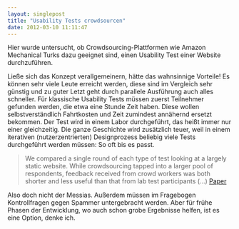 ```yaml
---
layout: singlepost
title: "Usability Tests crowdsourcen"
date: 2012-03-10 11:11:47
---
```

Hier wurde untersucht, ob Crowdsourcing-Plattformen wie Amazon Mechanical Turks dazu geeignet sind, einen Usability Test einer Website durchzuführen.

Ließe sich das Konzept verallgemeinern, hätte das wahnsinnige Vorteile! Es können sehr viele Leute erreicht werden, diese sind im Vergleich sehr günstig und zu guter Letzt geht durch parallele Ausführung auch alles schneller. Für klassische Usability Tests müssen zuerst Teilnehmer gefunden werden, die etwa eine Stunde Zeit haben. Diese wollen selbstverständlich Fahrtkosten und Zeit zumindest annähernd ersetzt bekommen. Der Test wird in einem Labor durchgeführt, das heißt immer nur einer gleichzeitig. Die ganze Geschichte wird zusätzlich teuer, weil in einem iterativen (nutzerzentrierten) Designprozess beliebig viele Tests durchgeführt werden müssen: So oft bis es passt.

> We compared a single round of each type of test looking at a largely static website. While crowdsourcing tapped into a larger pool of respondents, feedback received from crowd workers was both shorter and less useful than that from lab test participants (...)
[Paper](http://arxiv.org/abs/1203.1468&)

Also doch nicht der Messias. Außerdem müssen im Fragebogen Kontrollfragen gegen Spammer untergebracht werden. Aber für frühe Phasen der Entwicklung, wo auch schon grobe Ergebnisse helfen, ist es eine Option, denke ich.